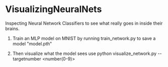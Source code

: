 # VisualizingNeuralNets
Inspecting Neural Network Classifiers to see what really goes in inside their brains.

1. Train an MLP model on MNIST by running train_network.py to save a model "model.pth"

2. Then visualize what the model sees use python visualize_network.py --targetnumber <number(0-9)>
